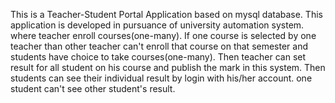 This is a Teacher-Student Portal Application based on mysql database. This application is developed in pursuance of university automation system.
where teacher enroll courses(one-many). If one course is selected by one teacher than other teacher can't enroll that course on that semester
and students have choice to take courses(one-many). Then teacher can set result for all student on his course and publish the mark in this system. 
Then students can see their individual result by login with his/her account. one student can't see other student's result.  
